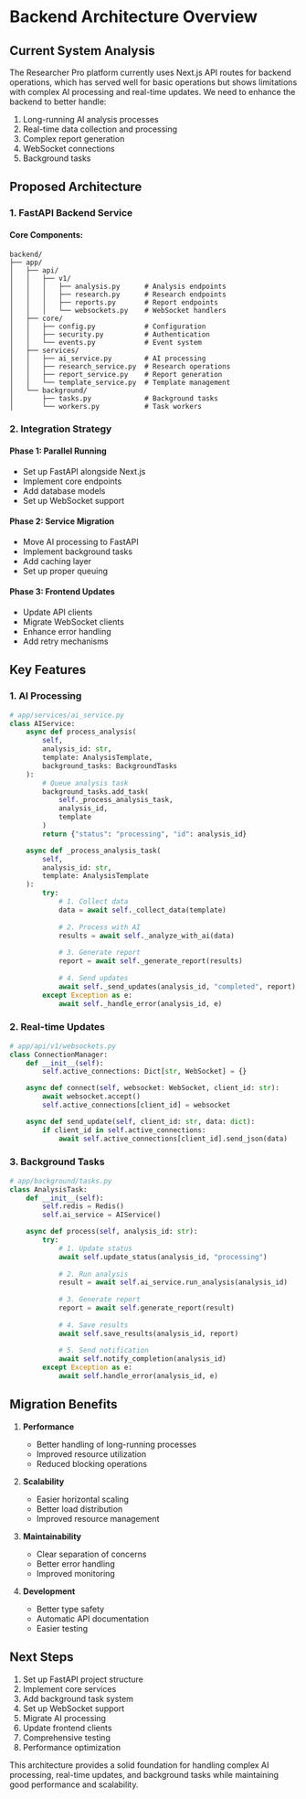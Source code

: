 # Backend Architecture Overview

## Current System Analysis

The Researcher Pro platform currently uses Next.js API routes for backend operations, which has served well for basic operations but shows limitations with complex AI processing and real-time updates. We need to enhance the backend to better handle:

1. Long-running AI analysis processes
2. Real-time data collection and processing
3. Complex report generation
4. WebSocket connections
5. Background tasks

## Proposed Architecture

### 1. FastAPI Backend Service

#### Core Components:
```plaintext
backend/
├── app/
│   ├── api/
│   │   ├── v1/
│   │   │   ├── analysis.py      # Analysis endpoints
│   │   │   ├── research.py      # Research endpoints
│   │   │   ├── reports.py       # Report endpoints
│   │   │   └── websockets.py    # WebSocket handlers
│   ├── core/
│   │   ├── config.py            # Configuration
│   │   ├── security.py          # Authentication
│   │   └── events.py            # Event system
│   ├── services/
│   │   ├── ai_service.py        # AI processing
│   │   ├── research_service.py  # Research operations
│   │   ├── report_service.py    # Report generation
│   │   └── template_service.py  # Template management
│   └── background/
│       ├── tasks.py             # Background tasks
│       └── workers.py           # Task workers
```

### 2. Integration Strategy

#### Phase 1: Parallel Running
- Set up FastAPI alongside Next.js
- Implement core endpoints
- Add database models
- Set up WebSocket support

#### Phase 2: Service Migration
- Move AI processing to FastAPI
- Implement background tasks
- Add caching layer
- Set up proper queuing

#### Phase 3: Frontend Updates
- Update API clients
- Migrate WebSocket clients
- Enhance error handling
- Add retry mechanisms

## Key Features

### 1. AI Processing
```python
# app/services/ai_service.py
class AIService:
    async def process_analysis(
        self,
        analysis_id: str,
        template: AnalysisTemplate,
        background_tasks: BackgroundTasks
    ):
        # Queue analysis task
        background_tasks.add_task(
            self._process_analysis_task,
            analysis_id,
            template
        )
        return {"status": "processing", "id": analysis_id}

    async def _process_analysis_task(
        self,
        analysis_id: str,
        template: AnalysisTemplate
    ):
        try:
            # 1. Collect data
            data = await self._collect_data(template)
            
            # 2. Process with AI
            results = await self._analyze_with_ai(data)
            
            # 3. Generate report
            report = await self._generate_report(results)
            
            # 4. Send updates
            await self._send_updates(analysis_id, "completed", report)
        except Exception as e:
            await self._handle_error(analysis_id, e)
```

### 2. Real-time Updates
```python
# app/api/v1/websockets.py
class ConnectionManager:
    def __init__(self):
        self.active_connections: Dict[str, WebSocket] = {}

    async def connect(self, websocket: WebSocket, client_id: str):
        await websocket.accept()
        self.active_connections[client_id] = websocket

    async def send_update(self, client_id: str, data: dict):
        if client_id in self.active_connections:
            await self.active_connections[client_id].send_json(data)
```

### 3. Background Tasks
```python
# app/background/tasks.py
class AnalysisTask:
    def __init__(self):
        self.redis = Redis()
        self.ai_service = AIService()

    async def process(self, analysis_id: str):
        try:
            # 1. Update status
            await self.update_status(analysis_id, "processing")
            
            # 2. Run analysis
            result = await self.ai_service.run_analysis(analysis_id)
            
            # 3. Generate report
            report = await self.generate_report(result)
            
            # 4. Save results
            await self.save_results(analysis_id, report)
            
            # 5. Send notification
            await self.notify_completion(analysis_id)
        except Exception as e:
            await self.handle_error(analysis_id, e)
```

## Migration Benefits

1. **Performance**
   - Better handling of long-running processes
   - Improved resource utilization
   - Reduced blocking operations

2. **Scalability**
   - Easier horizontal scaling
   - Better load distribution
   - Improved resource management

3. **Maintainability**
   - Clear separation of concerns
   - Better error handling
   - Improved monitoring

4. **Development**
   - Better type safety
   - Automatic API documentation
   - Easier testing

## Next Steps

1. Set up FastAPI project structure
2. Implement core services
3. Add background task system
4. Set up WebSocket support
5. Migrate AI processing
6. Update frontend clients
7. Comprehensive testing
8. Performance optimization

This architecture provides a solid foundation for handling complex AI processing, real-time updates, and background tasks while maintaining good performance and scalability.
